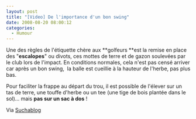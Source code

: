 ```yaml
---
layout: post
title: "[Video] De l'importance d'un bon swing"
date: 2008-08-20 08:00:12
categories:
  - Humour
---
```


Une des règles de l'étiquette chère aux **golfeurs **est la remise en place des "**escalopes**" ou divots, ces mottes de terre et de gazon soulevées par le club lors de l'impact. En conditions normales, cela n'est pas censé arriver car après un bon swing,  la balle est cueillie à la hauteur de l'herbe, pas plus bas.

Pour faciliter la frappe au départ du trou, il est possible de l'élever sur un tas de terre, une touffe d'herbe ou un tee (une tige de bois plantée dans le sol)&#8230; mais **pas sur un sac à dos**&nbsp;!

Via [Suchablog](http://www.suchablog.com/du-golf-en-haut-de-la-montagne/)